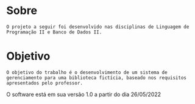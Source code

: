 ﻿# Sobre
```Sobre o Trabalho
O projeto a seguir foi desenvolvido nas disciplinas de Linguagem de Programação II e Banco de Dados II.
```

# Objetivo
```Objetivo
O objetivo do trabalho é o desenvolvimento de um sistema de gerenciamento para uma biblioteca fictícia, baseado nos requisitos apresentados pelo professor.
```
O software está em sua versão 1.0 a partir do dia 26/05/2022